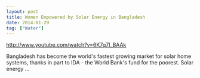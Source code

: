 ```yaml
---
layout: post
title: Women Empowered by Solar Energy in Bangladesh
date: 2014-01-29
tag: ["Water"]
---
```


http://www.youtube.com/watch?v=6K7q7l_BAAk  

Bangladesh has become the world's fastest growing market for solar home systems, thanks in part to IDA - the World Bank's fund for the poorest. Solar energy ...